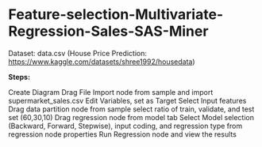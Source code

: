 # Feature-selection-Multivariate-Regression-Sales-SAS-Miner


Dataset: data.csv (House Price Prediction: https://www.kaggle.com/datasets/shree1992/housedata)

**Steps:**

Create Diagram
Drag File Import node from sample and import supermarket_sales.csv
Edit Variables, set  as Target
Select Input features
Drag data partition node from sample
select ratio of train, validate, and test set (60,30,10)
Drag regression node from model tab
Select Model selection (Backward, Forward, Stepwise), input coding, and regression type from regression node properties
Run Regression node and view the results

